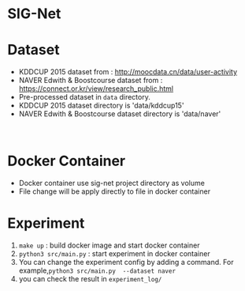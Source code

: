 # SIG-Net

# Dataset 
- KDDCUP 2015 dataset from : http://moocdata.cn/data/user-activity
- NAVER Edwith & Boostcourse dataset from : https://connect.or.kr/view/research_public.html
- Pre-processed dataset in `data` directory. 
- KDDCUP 2015 dataset directory is 'data/kddcup15'
- NAVER Edwith & Boostcourse dataset directory is 'data/naver'
<br />

# Docker Container
- Docker container use sig-net project directory as volume 
- File change will be apply directly to file in docker container

# Experiment 
1. `make up` : build docker image and start docker container
2. `python3 src/main.py` : start experiment in docker container
3. You can change the experiment config by adding a command. For example,`python3 src/main.py  --dataset naver`
4. you can check the result in `experiment_log/`

<br />